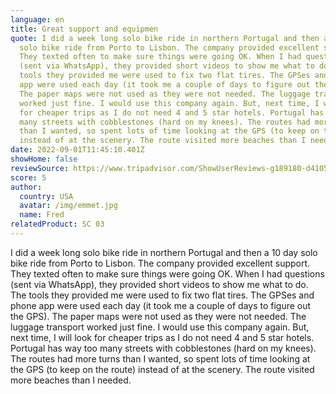 ```yaml
---
language: en
title: Great support and equipmen
quote: I did a week long solo bike ride in northern Portugal and then a 10 day
  solo bike ride from Porto to Lisbon. The company provided excellent support.
  They texted often to make sure things were going OK. When I had questions
  (sent via WhatsApp), they provided short videos to show me what to do. The
  tools they provided me were used to fix two flat tires. The GPSes and phone
  app were used each day (it took me a couple of days to figure out the GPS).
  The paper maps were not used as they were not needed. The luggage transport
  worked just fine. I would use this company again. But, next time, I will look
  for cheaper trips as I do not need 4 and 5 star hotels. Portugal has way too
  many streets with cobblestones (hard on my knees). The routes had more turns
  than I wanted, so spent lots of time looking at the GPS (to keep on the route)
  instead of at the scenery. The route visited more beaches than I needed.
date: 2022-09-01T11:45:10.401Z
showHome: false
reviewSource: https://www.tripadvisor.com/ShowUserReviews-g189180-d4105907-r868729615-Top_Bike_Tours_Portugal-Porto_Porto_District_Northern_Portugal.html
score: 5
author:
  country: USA
  avatar: /img/emmet.jpg
  name: Fred
relatedProduct: SC 03
---
```

I did a week long solo bike ride in northern Portugal and then a 10 day solo bike ride from Porto to Lisbon. The company provided excellent support. They texted often to make sure things were going OK. When I had questions (sent via WhatsApp), they provided short videos to show me what to do. The tools they provided me were used to fix two flat tires. The GPSes and phone app were used each day (it took me a couple of days to figure out the GPS). The paper maps were not used as they were not needed. The luggage transport worked just fine. I would use this company again. But, next time, I will look for cheaper trips as I do not need 4 and 5 star hotels. Portugal has way too many streets with cobblestones (hard on my knees). The routes had more turns than I wanted, so spent lots of time looking at the GPS (to keep on the route) instead of at the scenery. The route visited more beaches than I needed.